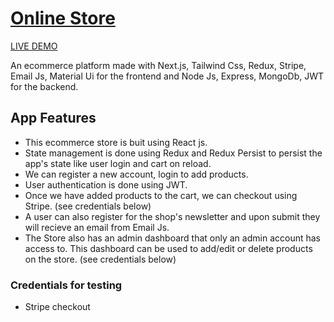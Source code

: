 # <a href="https://the-lama-shop.vercel.app/">Online Store</a>

<a href="https://the-lama-shop.vercel.app/">LIVE DEMO </a>

An ecommerce platform made with Next.js, Tailwind Css, Redux, Stripe, Email Js, Material Ui for the frontend and Node Js, Express, MongoDb, JWT for the backend.

## App Features
- This ecommerce store is buit using React js. 
- State management is done using Redux and Redux Persist to persist the app's state like user login and cart on reload.
- We can register a new account, login to add products. 
- User authentication is done using JWT.
- Once we have added products to the cart, we can checkout using Stripe. (see credentials below)
- A user can also register for the shop's newsletter and upon submit they will recieve an email from Email Js.
- The Store also has an admin dashboard that only an admin account has access to. This dashboard can be used to add/edit or delete products on the store. (see credentials below)


### Credentials for testing
- Stripe checkout
